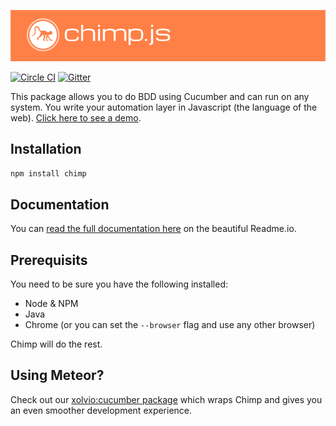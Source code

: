 [![Chimp by Xolv.io](./header.png?raw=true)](http://chimpjs.com)

[![Circle CI](https://circleci.com/gh/xolvio/chimp.svg?style=svg)](https://circleci.com/gh/xolvio/chimp) [![Gitter](https://badges.gitter.im/Join%20Chat.svg)](https://gitter.im/xolvio/chimp?utm_source=badge&utm_medium=badge&utm_campaign=pr-badge)

This package allows you to do BDD using Cucumber and can run on any system. You write your automation layer in Javascript (the language of the web). [Click here to see a demo](http://chimpjs.com).

## Installation
```sh
npm install chimp
```

## Documentation
You can [read the full documentation here](http://chimp.readme.io/docs) on the beautiful Readme.io.

## Prerequisits
You need to be sure you have the following installed:

* Node & NPM
* Java
* Chrome (or you can set the `--browser` flag and use any other browser)

Chimp will do the rest.

## Using Meteor?
Check out our [xolvio:cucumber package](https://atmospherejs.com/xolvio/cucumber) which wraps Chimp and gives you an even smoother development experience.
